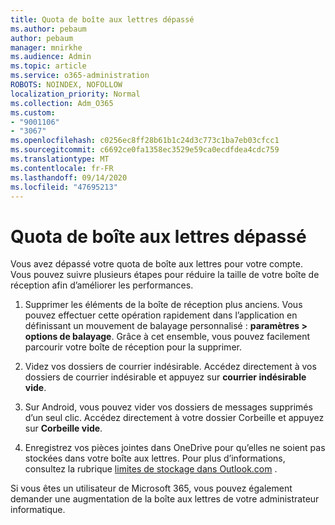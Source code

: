 ```yaml
---
title: Quota de boîte aux lettres dépassé
ms.author: pebaum
author: pebaum
manager: mnirkhe
ms.audience: Admin
ms.topic: article
ms.service: o365-administration
ROBOTS: NOINDEX, NOFOLLOW
localization_priority: Normal
ms.collection: Adm_O365
ms.custom:
- "9001106"
- "3067"
ms.openlocfilehash: c0256ec8ff28b61b1c24d3c773c1ba7eb03cfcc1
ms.sourcegitcommit: c6692ce0fa1358ec3529e59ca0ecdfdea4cdc759
ms.translationtype: MT
ms.contentlocale: fr-FR
ms.lasthandoff: 09/14/2020
ms.locfileid: "47695213"
---
```

# <a name="mailbox-quota-exceeded"></a>Quota de boîte aux lettres dépassé

Vous avez dépassé votre quota de boîte aux lettres pour votre compte. Vous pouvez suivre plusieurs étapes pour réduire la taille de votre boîte de réception afin d’améliorer les performances.

1. Supprimer les éléments de la boîte de réception plus anciens. Vous pouvez effectuer cette opération rapidement dans l’application en définissant un mouvement de balayage personnalisé : **paramètres > options de balayage**. Grâce à cet ensemble, vous pouvez facilement parcourir votre boîte de réception pour la supprimer.

2. Videz vos dossiers de courrier indésirable. Accédez directement à vos dossiers de courrier indésirable et appuyez sur **courrier indésirable vide**.

3. Sur Android, vous pouvez vider vos dossiers de messages supprimés d’un seul clic. Accédez directement à votre dossier Corbeille et appuyez sur **Corbeille vide**. 

4. Enregistrez vos pièces jointes dans OneDrive pour qu’elles ne soient pas stockées dans votre boîte aux lettres. Pour plus d’informations, consultez la rubrique [limites de stockage dans Outlook.com](https://support.office.com/article/storage-limits-in-outlook-com-7ac99134-69e5-4619-ac0b-2d313bba5e9e) . 

Si vous êtes un utilisateur de Microsoft 365, vous pouvez également demander une augmentation de la boîte aux lettres de votre administrateur informatique.